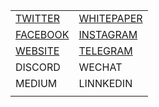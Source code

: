 |||
|:---|:---|
| [TWITTER](https://twitter.com/MyHEdpAY) | [WHITEPAPER](https://www.hedpay.com/wp-content/uploads/2019/04/HdP_white_paper_3.pdf) |
| [FACEBOOK](https://www.facebook.com/HEdpAY/) | [INSTAGRAM](https://www.instagram.com/myhedpay/) |
| [WEBSITE](https://www.hedpay.com/)  | [TELEGRAM](https://t.me/HEdpAY) |
| DISCORD | WECHAT |
| MEDIUM | LINNKEDIN |
|||
